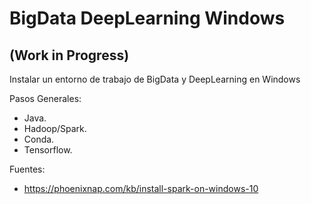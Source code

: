 # BigData DeepLearning Windows
## (Work in Progress)
Instalar un entorno de trabajo de BigData y DeepLearning en Windows

Pasos Generales:

* Java.
* Hadoop/Spark.
* Conda.
* Tensorflow.









Fuentes:
* https://phoenixnap.com/kb/install-spark-on-windows-10
